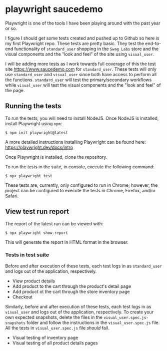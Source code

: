 # playwright saucedemo

Playwright is one of the tools I have been playing around with the past year or so.

I figure I should get some tests created and pushed up to Github so here is my first Playwright repo. 
These tests are pretty basic. They test the end-to-end functionality of `standard_user` shopping in the `Swag Labs` store and the visual components and the "look and feel" of the site using `visual_user`.

I will be adding more tests as I work towards full coverage of this the test site https://www.saucedemo.com for `standard_user`.
These tests will only use `standard_user` and `visual_user` since both have access to perform all the functions. `standard_user` will test the primary/secondary workflows while `visual_user` will test the visual components and the "look and feel" of the page.

## Running the tests
To run the tests, you will need to install NodeJS. 
Once NodeJS is installed, install Playwright using `npm`:
```
$ npm init playwright@latest
```
A more detailed instructions installing Playwright can be found here: https://playwright.dev/docs/intro

Once Playwright is installed, clone the repository.

To run the tests in the suite, in console, execute the following command:
```
$ npx playwright test
```
These tests are, currently, only configured to run in Chrome; however, the project can be configured to execute the tests in Chrome, Firefox, and/or Safari.

## View test run report
The report of the latest run can be viewed with:
```
$ npx playwright show-report
```
This will generate the report in HTML format in the browser.

### Tests in test suite
Before and after execution of these tests, each test logs in as `standard_user` and logs out of the application, respectively.
* View product details
* Add product to the cart through the product's detail page
* Add product ot the cart through the store inventory page
* Checkout

Similarly, before and after execution of these tests, each test logs in as `visual_user` and logs out of the application, respectively.
To create your own expected snapshots, delete the files in the `visual_user.spec.js-snapshots` folder and follow the instructions in the `visual_user.spec.js` file.
All the tests in `visual_user.spec.js` file _should_ fail.
* Visual testing of inventory page
* Visual testing of all product details pages
